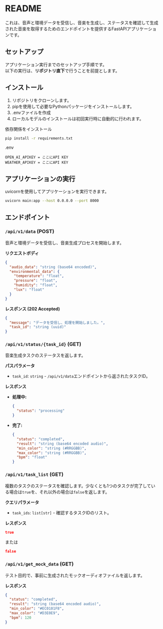 # README

これは、音声と環境データを受信し、音楽を生成し、ステータスを確認して生成された音楽を取得するためのエンドポイントを提供するFastAPIアプリケーションです。

## セットアップ

アプリケーション実行までのセットアップ手順です。  
以下の実行は、**リポジトリ直下**で行うことを前提とします。

## インストール

1. リポジトリをクローンします。
2. pipを使用して必要なPythonパッケージをインストールします。
3. .envファイルを作成
4. ローカルモデルのインストールは初回実行時に自動的に行われます。

依存関係をインストール
```bash
pip install -r requirements.txt
```
.env
```env
OPEN_AI_APIKEY = ここにAPI KEY
WEATHER_APIKEY = ここにAPI KEY
```

## アプリケーションの実行

uvicornを使用してアプリケーションを実行できます。

```bash
uvicorn main:app --host 0.0.0.0 --port 8000
```

## エンドポイント

### `/api/v1/data` (POST)

音声と環境データを受信し、音楽生成プロセスを開始します。

**リクエストボディ**

```json
{
  "audio_data": "string (base64 encoded)",
  "environmental_data": {
    "temperature": "float",
    "pressure": "float",
    "humidity": "float",
    "lux": "float"
  }
}
```

**レスポンス (202 Accepted)**

```json
{
  "message": "データを受信し、処理を開始しました。",
  "task_id": "string (uuid)"
}
```

### `/api/v1/status/{task_id}` (GET)

音楽生成タスクのステータスを返します。

**パスパラメータ**

*   `task_id`: `string` - `/api/v1/data`エンドポイントから返されたタスクID。

**レスポンス**

*   **処理中:**
    ```json
    {
      "status": "processing"
    }
    ```
*   **完了:**
    ```json
    {
      "status": "completed",
      "result": "string (base64 encoded audio)",
      "min_color": "string (#RRGGBB)",
      "max_color": "string (#RRGGBB)",
      "bpm": "float"
    }
    ```

### `/api/v1/task_list` (GET)

複数のタスクのステータスを確認します。少なくとも1つのタスクが完了している場合は`true`を、それ以外の場合は`false`を返します。

**クエリパラメータ**

*   `task_ids`: `list[str]` - 確認するタスクIDのリスト。

**レスポンス**

```json
true
```
または
```json
false
```

### `/api/v1/get_mock_data` (GET)

テスト目的で、事前に生成されたモックオーディオファイルを返します。

**レスポンス**

```json
{
  "status": "completed",
  "result": "string (base64 encoded audio)",
  "min_color": "#EC0101F8",
  "max_color": "#D3E0E9",
  "bpm": 120
}
```
